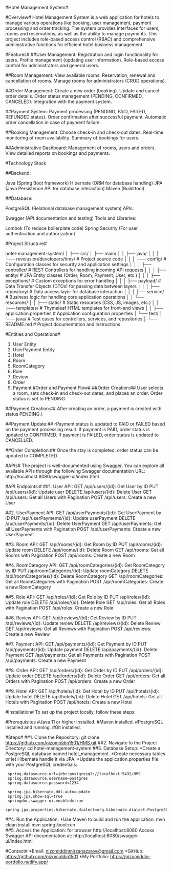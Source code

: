 #Hotel Management System#

#Overview#
Hotel Management System is a web application for hotels to manage various operations like booking, user management, payment processing and order tracking. The system provides interfaces for users, rooms and reservations, as well as the ability to manage payments. This project includes role-based access control (RBAC) and comprehensive administrative functions for efficient hotel business management.

#Features#
##User Management:
Registration and login functionality for users.
Profile management (updating user information).
Role-based access control for administrators and general users.

##Room Management:
View available rooms.
Reservation, renewal and cancellation of rooms.
Manage rooms for administrators (CRUD operations).

##Order Management:
Create a new order (booking).
Update and cancel order details.
Order status management (PENDING, CONFIRMED, CANCELED).
Integration with the payment system.

##Payment System:
Payment processing (PENDING, PAID, FAILED, REFUNDED states).
Order confirmation after successful payment.
Automatic order cancellation in case of payment failure.

##Booking Management:
Choose check-in and check-out dates.
Real-time monitoring of room availability.
Summary of bookings for users.

##Administrative Dashboard:
Management of rooms, users and orders.
View detailed reports on bookings and payments.

#Technology Stack 

##Backend:

Java (Spring Boot framework)
Hibernate (ORM for database handling)
JPA (Java Persistence API for database interaction)
Maven (Build tool)
 
##Database:

PostgreSQL (Relational database management system)
APIs:

Swagger (API documentation and testing)
Tools and Libraries:

Lombok (To reduce boilerplate code)
Spring Security (For user authentication and authorization)

#Project Structure#

hotel-management-system/
│
├── src/
│   ├── main/
│   │   ├── java/
│   │   │   └── revolusion/developers/hms/            # Project source code
│   │   │       ├── config/                           # Configuration classes for security and application settings
│   │   │       ├── controller/                       # REST Controllers for handling incoming API requests
│   │   │       ├── entity/                           # JPA Entity classes (Order, Room, Payment, User, etc.)
│   │   │       ├── exceptions/                       # Custom exceptions for error handling
│   │   │       ├── payload/                          # Data Transfer Objects (DTOs) for passing data between layers
│   │   │       ├── repository/                       # Data access layer for database interaction
│   │   │       ├── service/                          # Business logic for handling core application operations
│   │   └── resources/
│   │       ├── static/                               # Static resources (CSS, JS, images, etc.)
│   │       ├── templates/                            # Thymeleaf HTML templates for front-end views
│   │       ├── application.properties                # Application configuration properties
│   └── test/
│       └── java/                                     # Test cases for controllers, services, and repositories
│
└── README.md                                         # Project documentation and instructions


#Entities and Operations#

1. User Entity
2. UserPayment Entity
3. Hotel
4. Room
5. RoomCategory
6. Role
7. Review
8. Order
9. Payment
#Order and Payment Flow#
##Order Creation:##
User selects a room, sets check-in and check-out dates, and places an order.
Order status is set to PENDING.

##Payment Creation:##
After creating an order, a payment is created with status PENDING.\

##Payment Update:##
rPayment status is updated to PAID or FAILED based on the payment processing result.
If payment is PAID, order status is updated to CONFIRMED.
If payment is FAILED, order status is updated to CANCELLED.

##Order Completion:##
Once the stay is completed, order status can be updated to COMPLETED.

#APIs#
The project is well-documented using Swagger. You can explore all available APIs through the following Swagger documentation URL:
http://localhost:8080/swagger-ui/index.html

#API Endpoints:#
##1. User API:
GET /api/users/{id}: Get User by ID
PUT /api/users/{id}: Update user
DELETE /api/users/{id}: Delete User
GET /api/users: Get all Users with Pagination
POST /api/users: Create a new User

##2. UserPayment API:
GET /api/userPayments/{id}: Get UserPayment by ID
PUT /api/userPayments/{id}: Update userPayment
DELETE /api/userPayments/{id}: Delete UserPayment
GET /api/userPayments: Get all UserPayments with Pagination
POST /api/userPayments: Create a new UserPayment

##3. Room API:
GET /api/rooms/{id}: Get Room by ID
PUT /api/rooms/{id}: Update room
DELETE /api/rooms/{id}: Delete Room
GET /api/rooms: Get all Rooms with Pagination
POST /api/rooms: Create a new Room

##4. RoomCategory API: 
GET /api/roomCategories/{id}: Get RoomCategory by ID
PUT /api/roomCategories/{id}: Update roomCategory
DELETE /api/roomCategories/{id}: Delete RoomCategory
GET /api/roomCategories: Get all RoomCategories with Pagination
POST /api/roomCategories: Create a new RoomCategory

##5. Role API:
GET /api/roles/{id}: Get Role by ID
PUT /api/roles/{id}: Update role
DELETE /api/roles/{id}: Delete Role
GET /api/roles: Get all Roles with Pagination
POST /api/roles: Create a new Role

##6. Review API:
GET /api/reviews/{id}: Get Review by ID
PUT /api/reviews/{id}: Update review
DELETE /api/reviews/{id}: Delete Review
GET /api/reviews: Get all Reviews with Pagination
POST /api/reviews: Create a new Review

##7. Payment API:
GET /api/payments/{id}: Get Payment by ID
PUT /api/payments/{id}: Update payment
DELETE /api/payments/{id}: Delete Payment
GET /api/payments: Get all Payments with Pagination
POST /api/payments: Create a new Payment

##8. Order API:
GET /api/orders/{id}: Get Order by ID
PUT /api/orders/{id}: Update order
DELETE /api/orders/{id}: Delete Order
GET /api/orders: Get all Orders with Pagination
POST /api/orders: Create a new Order

##9. Hotel API:
GET /api/hotels/{id}: Get Hotel by ID
PUT /api/hotels/{id}: Update hotel
DELETE /api/hotels/{id}: Delete Hotel
GET /api/hotels: Get all Hotels with Pagination
POST /api/hotels: Create a new Hotel

#Installation#
To set up the project locally, follow these steps:

#Prerequisites
#Java 11 or higher installed.
#Maven installed.
#PostgreSQL installed and running.
#Git installed.

#Steps#
##1. Clone the Repository:
   git clone  https://github.com/nizomiddin1501/HMS.git
##2. Navigate to the Project Directory:
   cd hotel-management-system
##3. Database Setup:
   *Create a PostgreSQL database named hotel_management.
   *Create necessary tables or let Hibernate handle it via JPA.
   *Update the application.properties file with your PostgreSQL credentials:

     spring.datasource.url=jdbc:postgresql://localhost:5432/HMS
     spring.datasource.username=postgres
     spring.datasource.password=1234

     spring.jpa.hibernate.ddl-auto=update
     spring.jpa.show-sql=true
     springdoc.swagger-ui.enabled=true 
     spring.jpa.properties.hibernate.dialect=org.hibernate.dialect.PostgreSQLDialect

##4. Run the Application:
   *Use Maven to build and run the application:
     mvn clean install
     mvn spring-boot:run   
##5. Access the Application:
   for browcer 
     http://localhost:8080
   Access Swagger API documentation at:
     http://localhost:8080/swagger-ui/index.html

#Contact#
*Email: nizomiddinmirzanazarov@gmail.com
*GitHub: https://github.com/nizomiddin1501
*My Portfolio: https://nizomiddin-portfolio.netlify.app/
